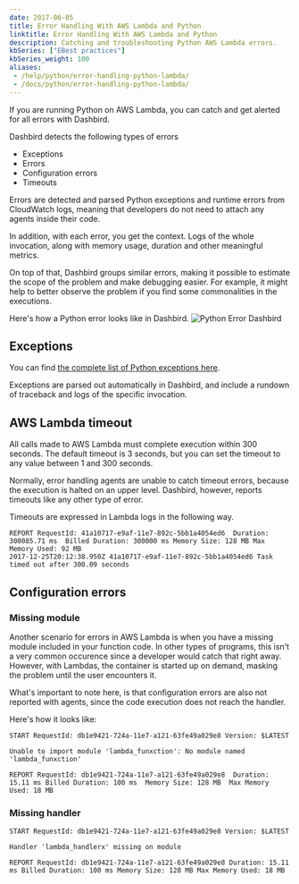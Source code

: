 ```yaml
---
date: 2017-06-05
title: Error Handling With AWS Lambda and Python
linktitle: Error Handling With AWS Lambda and Python
description: Catching and troubleshooting Python AWS Lambda errors.
kbSeries: ["EBest practices"]
kbSeries_weight: 100
aliases:
 - /help/python/error-handling-python-lambda/
 - /docs/python/error-handling-python-lambda/
---
```


If you are running Python on AWS Lambda, you can catch and get alerted for all errors with Dashbird.

Dashbird detects the following types of errors

 *  Exceptions
 *  Errors
 *  Configuration errors
 *  Timeouts

Errors are detected and parsed Python exceptions and runtime errors from CloudWatch logs, meaning that developers do not need to attach any agents inside their code.

In addition, with each error, you get the context. Logs of the whole invocation, along with memory usage, duration and other meaningful metrics.

On top of that, Dashbird groups similar errors, making it possible to estimate the scope of the problem and make debugging easier. For example, it might help to better observe the problem if you find some commonalities in the executions.

Here's how a Python error looks like in Dashbird.
![Python Error Dashbird](/images/docs/python-error.png 'Python Error')


## Exceptions

You can find <a href='https://www.tutorialspoint.com/python/python_exceptions.htm' target='_blank'>the complete list of Python exceptions here</a>.

Exceptions are parsed out automatically in Dashbird, and include a rundown of traceback and logs of the specific invocation.

## AWS Lambda timeout

All calls made to AWS Lambda must complete execution within 300 seconds. The default timeout is 3 seconds, but you can set the timeout to any value between 1 and 300 seconds.

Normally, error handling agents are unable to catch timeout errors, because the execution is halted on an upper level. Dashbird, however, reports timeouts like any other type of error. 

Timeouts are expressed in Lambda logs in the following way.

```
REPORT RequestId: 41a10717-e9af-11e7-892c-5bb1a4054ed6  Duration: 300085.71 ms  Billed Duration: 300000 ms Memory Size: 128 MB Max Memory Used: 92 MB
2017-12-25T20:12:38.950Z 41a10717-e9af-11e7-892c-5bb1a4054ed6 Task timed out after 300.09 seconds
```

## Configuration errors

### Missing module

Another scenario for errors in AWS Lambda is when you have a missing module included in your function code. In other types of programs, this isn't a very common occurence since a developer would catch that right away. However, with Lambdas, the container is started up on demand, masking the problem until the user encounters it.

What's important to note here, is that configuration errors are also not reported with agents, since the code execution does not reach the handler.

Here's how it looks like:

```
START RequestId: db1e9421-724a-11e7-a121-63fe49a029e8 Version: $LATEST

Unable to import module 'lambda_funxction': No module named 'lambda_funxction'

REPORT RequestId: db1e9421-724a-11e7-a121-63fe49a029e8  Duration: 15.11 ms Billed Duration: 100 ms  Memory Size: 128 MB  Max Memory Used: 18 MB
```

### Missing handler


```
START RequestId: db1e9421-724a-11e7-a121-63fe49a029e8 Version: $LATEST

Handler 'lambda_handlerx' missing on module

REPORT RequestId: db1e9421-724a-11e7-a121-63fe49a029e8 Duration: 15.11 ms Billed Duration: 100 ms Memory Size: 128 MB Max Memory Used: 18 MB
```
